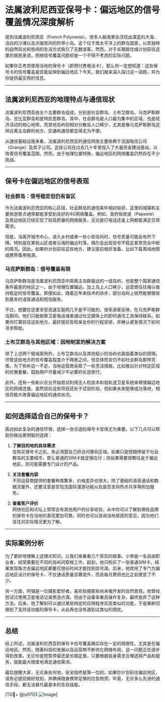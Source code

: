# 法属波利尼西亚保号卡：偏远地区的信号覆盖情况深度解析

提到法属波利尼西亚（French Polynesia），很多人脑海里会浮现出湛蓝的大海、洁白的沙滩以及点缀其间的热带小岛。这个位于南太平洋上的群岛国家，以其独特的自然风光和悠闲的生活方式吸引了无数游客。然而，对于长期居住或计划前往这里的居民来说，网络信号覆盖问题却是一个不得不考虑的实际问题。

如果你正考虑使用当地的保号卡（即预付费电话卡），那么你一定想知道：这些保号卡的信号覆盖是否能延伸到偏远地区？今天，我们就来深入探讨这一话题，并为你提供最实用的信息。

---

## 法属波利尼西亚的地理特点与通信现状

法属波利尼西亚由五个主要群岛组成，分别是社会群岛、土布艾群岛、马克萨斯群岛、甘比亚群岛和皮特凯恩群岛。其中，社会群岛是人口最为集中的区域，也是经济活动的核心地带。而其他岛屿则相对分散且人口稀少，尤其是像马克萨斯群岛这样远离主岛群的地方，交通和通信都显得尤为不便。

从通信基础设施来看，法属波利尼西亚的通信网络主要依赖于法国电信公司（Orange）及其子公司。这些公司在过去几十年里投入了大量资金建设基站，以改善信号覆盖范围。然而，由于地理位置特殊，偏远地区的网络覆盖仍然存在不少挑战。

---

## 保号卡在偏远地区的信号表现

### 社会群岛：信号稳定但仍有盲区

作为法属波利尼西亚的核心区域，社会群岛的通信条件相对较好。这里的城镇和主要旅游景点通常都能享受到良好的4G网络覆盖。例如，首府帕皮提（Papeete）及周边地区已经实现了较高质量的网络服务，无论是打电话还是上网都能满足日常需求。

但是，当离开城市中心，进入乡村或者一些小型岛屿时，信号质量可能会有所下降。特别是在某些山区或者沿海的偏远村落，偶尔会出现信号不稳定甚至完全中断的情况。因此，如果你计划前往这些地方，建议提前做好准备，比如下载离线地图或携带备用电源。

### 马克萨斯群岛：信号覆盖有限

马克萨斯群岛是法属波利尼西亚中距离主岛群最远的一组岛屿，也是整个国家通信条件最差的地区之一。由于地理位置偏远，加上岛上人口稀少，运营商往往难以维持稳定的信号覆盖。即便如此，随着近年来技术的进步，部分岛屿上依然能够接收到基本的语音通话和短信服务。

不过，想要在这里享受高速互联网几乎是不可能的。很多游客反映，在马克萨斯群岛期间，他们只能依靠卫星电话或者通过社交媒体上的即时通讯工具保持联系。如果你打算前往这些地方，最好提前告知亲友你的行程安排，并确认紧急情况下如何寻求帮助。

### 土布艾群岛与其他区域：因地制宜的解决方案

除了上述两个极端案例外，土布艾群岛以及其他较小的岛屿也面临着类似的困境。尽管这些地方的信号覆盖程度介于两者之间，但总体而言仍不如社会群岛那样完善。为了弥补这一不足，当地运营商采取了一些灵活措施，比如推出针对特定区域的优惠套餐，鼓励用户尽量减少不必要的长途旅行。

此外，还有一些新兴企业开始尝试利用无人机技术和低轨道卫星系统来增强偏远地区的网络连接。虽然目前这些项目还处于试验阶段，但如果未来能够成功落地，相信将极大改善偏远地区的通信状况。

---

## 如何选择适合自己的保号卡？

面对如此复杂的通信环境，选择一张合适的保号卡显得尤为重要。以下几点可以帮助你做出更明智的选择：

1. **了解目的地的具体需求**  
   在购买保号卡之前，务必清楚自己将访问哪些区域。如果只是短期停留于社会群岛的主要城市，那么普通的SIM卡就足够应付；但如果需要频繁往返于偏远地区，则可能需要专门设计的产品。

2. **关注套餐内容**  
   不同运营商提供的套餐种类繁多，价格差异也很大。除了基础的语音通话和数据流量外，还要注意是否包含国际漫游功能以及是否支持热点共享等附加服务。

3. **查看客户评价**  
   网络社区和论坛上常常会有其他用户的分享经验，从中你可以了解到哪些品牌的保号卡在当地的表现更加可靠。同时也可以咨询当地居民的意见，因为他们往往对实际情况更为了解。

---

## 实际案例分析

为了更好地理解上述理论知识，让我们来看看几个真实的故事。小李是一名自由职业者，经常需要在不同的岛屿间穿梭工作。起初，他只购买了一张普通SIM卡，结果发现每次去偏远地区都要花很长时间才能找到信号源。后来，他改用了专门为偏远地区设计的保号卡，不仅通话质量显著提升，而且每月费用也比之前便宜了不少。

另一方面，阿强是一位摄影爱好者，喜欢拍摄那些尚未被开发的自然景观。他曾经尝试过使用卫星电话记录旅途点滴，但由于设备笨重且操作复杂，最终放弃了这种方法。后来，他了解到可以通过某些特定的应用程序实现类似的功能，于是果断切换到了支持该功能的保号卡，从此再也没有遇到过类似的困扰。

---

## 总结

综上所述，法属波利尼西亚的保号卡信号覆盖确实存在一定的局限性，尤其是在偏远地区。然而，随着科技的发展以及运营商不断优化网络布局，这一问题正在逐步得到改善。无论你是短暂停留还是长期定居，只要根据自身需求合理选择产品和服务，就能最大限度地满足通信需求。

最后提醒大家，无论身处何地，安全始终是第一位的。如果你计划前往偏远地区，请务必提前做好规划，并确保随身携带足够的应急物资。毕竟，无论多么先进的通信手段，都无法替代最基本的生存技能。

[TG💪+ @jx0703 ![Image](https://github.com/user-attachments/assets/dbca1d08-cadb-493c-b0ec-ad6f7a83f270)]